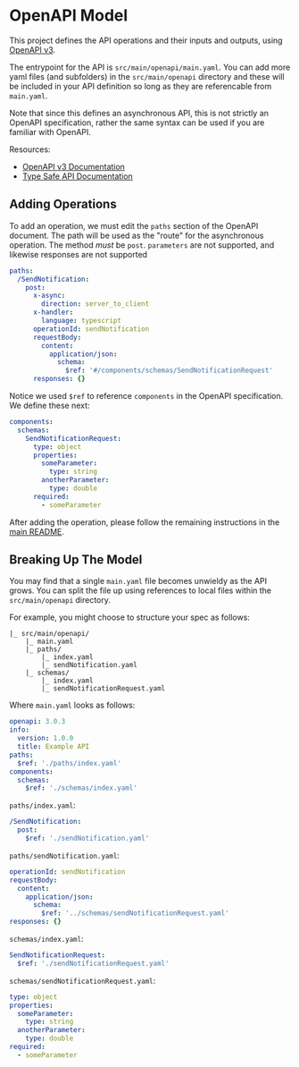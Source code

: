 # OpenAPI Model

This project defines the API operations and their inputs and outputs, using [OpenAPI v3](https://swagger.io/specification/v3/).

The entrypoint for the API is `src/main/openapi/main.yaml`. You can add more yaml files (and subfolders) in the `src/main/openapi` directory and these will be included in your API definition so long as they are referencable from `main.yaml`.

Note that since this defines an asynchronous API, this is not strictly an OpenAPI specification, rather the same syntax can be used if you are familiar with OpenAPI.

Resources:
 - [OpenAPI v3 Documentation](https://swagger.io/specification/v3/)
 - [Type Safe API Documentation](https://aws.github.io/aws-pdk/developer_guides/type-safe-api/index.html)

## Adding Operations

To add an operation, we must edit the `paths` section of the OpenAPI document. The path will be used as the "route" for the asynchronous operation. The method _must_ be `post`. `parameters` are not supported, and likewise responses are not supported

```yaml
paths:
  /SendNotification:
    post:
      x-async:
        direction: server_to_client
      x-handler:
        language: typescript
      operationId: sendNotification
      requestBody:
        content:
          application/json:
            schema:
              $ref: '#/components/schemas/SendNotificationRequest'
      responses: {}
```

Notice we used `$ref` to reference `components` in the OpenAPI specification. We define these next:

```yaml
components:
  schemas:
    SendNotificationRequest:
      type: object
      properties:
        someParameter:
          type: string
        anotherParameter:
          type: double
      required:
        - someParameter
```

After adding the operation, please follow the remaining instructions in the [main README](../README.md).

## Breaking Up The Model

You may find that a single `main.yaml` file becomes unwieldy as the API grows. You can split the file up using references to local files within the `src/main/openapi` directory.

For example, you might choose to structure your spec as follows:

```
|_ src/main/openapi/
    |_ main.yaml
    |_ paths/
        |_ index.yaml
        |_ sendNotification.yaml
    |_ schemas/
        |_ index.yaml
        |_ sendNotificationRequest.yaml
```

Where `main.yaml` looks as follows:

```yaml
openapi: 3.0.3
info:
  version: 1.0.0
  title: Example API
paths:
  $ref: './paths/index.yaml'
components:
  schemas:
    $ref: './schemas/index.yaml'
```

`paths/index.yaml`:

```yaml
/SendNotification:
  post:
    $ref: './sendNotification.yaml'
```

`paths/sendNotification.yaml`:

```yaml
operationId: sendNotification
requestBody:
  content:
    application/json:
      schema:
        $ref: '../schemas/sendNotificationRequest.yaml'
responses: {}
```

`schemas/index.yaml`:

```yaml
SendNotificationRequest:
  $ref: './sendNotificationRequest.yaml'
```

`schemas/sendNotificationRequest.yaml`:

```yaml
type: object
properties:
  someParameter:
    type: string
  anotherParameter:
    type: double
required:
  - someParameter
```
